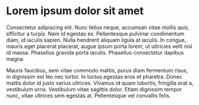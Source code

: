 # Lorem ipsum dolor sit amet

Consectetur adipiscing elit. Nunc tellus neque, accumsan vitae mollis quis, efficitur a turpis. Nam id egestas ex. Pellentesque pulvinar condimentum diam, id iaculis sapien. Nulla hendrerit aliquam ligula at iaculis. In congue, mauris eget placerat placerat, augue ipsum porta lorem, ut ultricies velit nisl id massa. Phasellus gravida porta iaculis. Phasellus consectetur dapibus magna.

Mauris faucibus, sem vitae commodo mattis, purus diam fermentum risus, in dignissim est leo nec tortor. In luctus egestas eros et pharetra. Donec mattis dolor id justo varius ultrices. Vivamus id quam lobortis, fringilla erat a, vestibulum urna. Vestibulum vitae sagittis dolor. Etiam dignissim tempor nunc, vitae ultrices sem egestas at. Pellentesque vel convallis felis.
